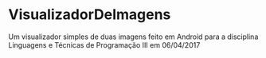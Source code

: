 # VisualizadorDeImagens
Um visualizador simples de duas imagens feito em Android para a disciplina Linguagens e Técnicas de Programação III em 06/04/2017
